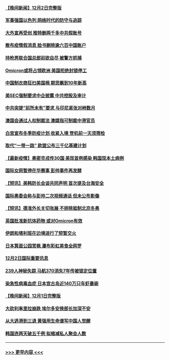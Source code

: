 #### [【晚间新闻】12月2日完整版](../pages/prog202/a103283875.md?t=12031601) 
#### [军事强国以色列 网络时代的防守与追踪](../pages/prog202/a103283733.md?t=12031601) 
#### [大外宣再受创 推特删两千多中共假账号](../pages/prog202/a103283657.md?t=12031601) 
#### [散布疫情假消息 脸书删除逾六百中国账户](../pages/prog202/a103283670.md?t=12031601) 
#### [持枪男联合国总部前欲自尽 被警方抓捕](../pages/prog202/a103283645.md?t=12031601) 
#### [Omicron或将占领欧洲 美国拒绝封锁停工](../pages/prog202/a103283674.md?t=12031601) 
#### [中国制衣商狂扫美国棉 期货飙到10年新高](../pages/prog202/a103283551.md?t=12031601) 
#### [美SEC强制要求中企披露 中共控股及审计](../pages/prog202/a103283563.md?t=12031601) 
#### [中共突提“前所未有”要求 与印尼紧张对峙数月](../pages/prog202/a103283587.md?t=12031601) 
#### [澳国会通过人权制裁法 澳媒指可制裁中港官员](../pages/prog202/a103283455.md?t=12031601) 
#### [白宫宣布冬季防疫计划 收紧入境 登机前一天须筛检](../pages/prog202/a103283330.md?t=12031601) 
#### [取代“一带一路” 欧盟公布三千亿基建计划](../pages/prog202/a103283442.md?t=12031601) 
#### [【最新疫情】奥密克戎传30国 美现首例感染 韩国现本土病例](../pages/prog202/a103283421.md?t=12031601) 
#### [国际女网暂停在华赛事 彭帅事件再发酵](../pages/prog202/a103283399.md?t=12031601) 
#### [【短讯】美韩防长会谈共同声明 首次提及台海安全](../pages/prog202/a103283397.md?t=12031601) 
#### [国际奥委会称与彭帅二次视频通话 但未公布影像](../pages/prog202/a103283364.md?t=12031601) 
#### [【短讯】德准外长关切张展 不排除抵制北京冬奥](../pages/prog202/a103283361.md?t=12031601) 
#### [英国批准新抗体药物 或对Omicron有效](../pages/prog202/a103283194.md?t=12031601) 
#### [伊朗和塔利班在边境进行了短暂交火](../pages/prog202/a103283212.md?t=12031601) 
#### [日本箕面公园赏枫 瀑布彩虹美食全网罗](../pages/prog202/a103283163.md?t=12031601) 
#### [12月2日国际重要讯息](../pages/prog202/a103283159.md?t=12031601) 
#### [239人神秘失踪 马航370消失7年传被锁定位置](../pages/prog202/a103283103.md?t=12031601) 
#### [染急性病毒血症 日本宫古岛近140万只车虾暴毙](../pages/prog202/a103283039.md?t=12031601) 
#### [【晚间新闻】12月1日完整版](../pages/prog202/a103282922.md?t=12031601) 
#### [大砍利率里拉崩跌 埃尔多安换部长加深不安](../pages/prog202/a103282955.md?t=12031601) 
#### [从大逃港到三退 黄强用生命谱写中国人觉醒](../pages/prog202/a103281774.md?t=12031601) 
#### [韩国连两天破五千例 拟缩减私人聚会人数](../pages/prog202/a103282921.md?t=12031601) 

----
#### [ >>> 更早内容 <<< ](../indexes/prog202-earlier.md)
